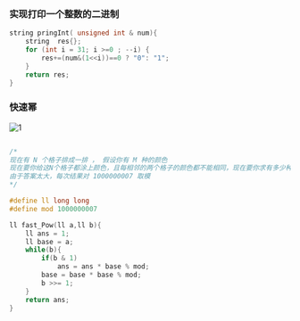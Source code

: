 ### 实现打印一个整数的二进制

```cpp
string pringInt( unsigned int & num){
    string  res{};
    for (int i = 31; i >=0 ; --i) {
        res+=(num&(1<<i))==0 ? "0": "1";
    }
    return res;
}
```

### 快速幂

![1](https://images-1304700566.cos.ap-nanjing.myqcloud.com/images1.png)

```cpp

/*
现在有 N 个格子排成一排 ， 假设你有 M 种的颜色
现在要你给这N个格子都涂上颜色，且每相邻的两个格子的颜色都不能相同，现在要你求有多少种方法涂色方案
由于答案太大，每次结果对 1000000007 取模
*/

#define ll long long
#define mod 1000000007

ll fast_Pow(ll a,ll b){
    ll ans = 1;
    ll base = a;
    while(b){
        if(b & 1)
            ans = ans * base % mod;
        base = base * base % mod;
        b >>= 1;
    }
    return ans;
}

```